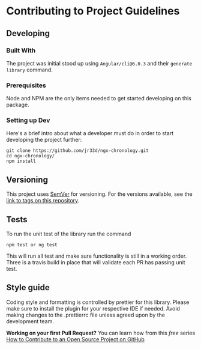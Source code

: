# Contributing to Project Guidelines

## Developing

### Built With

The project was initial stood up using `Angular/cli@6.0.3` and their `generate library` command.

### Prerequisites

Node and NPM are the only items needed to get started developing on this package.

### Setting up Dev

Here's a brief intro about what a developer must do in order to start developing
the project further:

```shell
git clone https://github.com/jr33d/ngx-chronology.git
cd ngx-chronology/
npm install
```

## Versioning

This project uses [SemVer](http://semver.org/) for versioning. For the versions available, see the [link to tags on this repository](/tags).

## Tests

To run the unit test of the library run the command

```shell
npm test or ng test
```

This will run all test and make sure functionality is still in a working order. Three is a travis build in place that will validate each PR has passing unit test.

## Style guide

Coding style and formatting is controlled by prettier for this library. Please make sure to install the plugin for your respective IDE if needed. Avoid making changes to the .prettierrc file unless agreed upon by the development team.

**Working on your first Pull Request?** You can learn how from this _free_ series [How to Contribute to an Open Source Project on GitHub](https://egghead.io/series/how-to-contribute-to-an-open-source-project-on-github)
